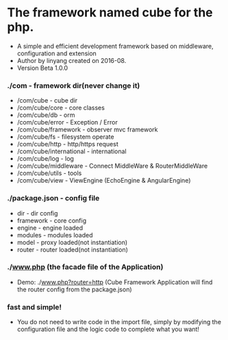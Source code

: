 # The framework named cube for the php.
* A simple and efficient development framework based on middleware, configuration and extension
* Author by linyang created on 2016-08.
* Version Beta 1.0.0

### ./com - framework dir(never change it)
* /com/cube - cube dir
* /com/cube/core - core classes
* /com/cube/db - orm
* /com/cube/error - Exception / Error
* /com/cube/framework - observer mvc framework
* /com/cube/fs - filesystem operate
* /com/cube/http - http/https request
* /com/cube/international - international
* /com/cube/log - log
* /com/cube/middleware - Connect MiddleWare & RouterMiddleWare
* /com/cube/utils - tools
* /com/cube/view - ViewEngine (EchoEngine & AngularEngine)


### ./package.json - config file
*  dir - dir config
*  framework - core config
*  engine - engine loaded
*  modules - modules loaded
*  model - proxy loaded(not instantiation)
*  router - router loaded(not instantiation)

### ./www.php (the facade file of the Application)
* Demo: ./www.php?router=http (Cube Framework Application will find the router config from the package.json)

### fast and simple!
* You do not need to write code in the import file, simply by modifying the configuration file and the logic code to complete what you want!

